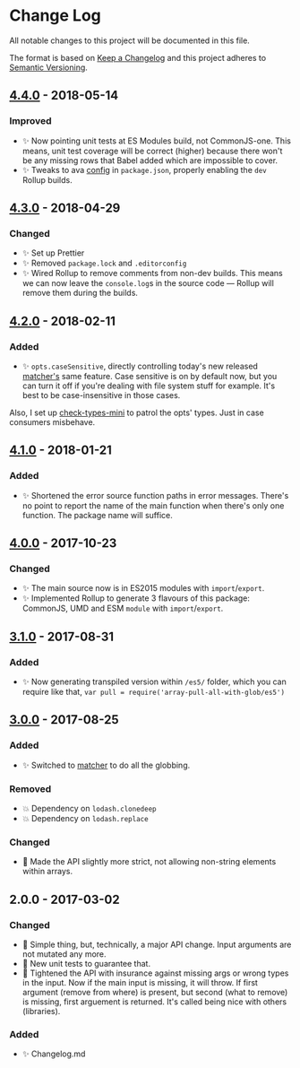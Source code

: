 # Change Log

All notable changes to this project will be documented in this file.

The format is based on [Keep a Changelog](http://keepachangelog.com/)
and this project adheres to [Semantic Versioning](http://semver.org/).

## [4.4.0] - 2018-05-14

### Improved

* ✨ Now pointing unit tests at ES Modules build, not CommonJS-one. This means, unit test coverage will be correct (higher) because there won't be any missing rows that Babel added which are impossible to cover.
* ✨ Tweaks to ava [config](https://github.com/avajs/ava/blob/master/docs/recipes/es-modules.md) in `package.json`, properly enabling the `dev` Rollup builds.

## [4.3.0] - 2018-04-29

### Changed

* ✨ Set up Prettier
* ✨ Removed `package.lock` and `.editorconfig`
* ✨ Wired Rollup to remove comments from non-dev builds. This means we can now leave the `console.log`s in the source code — Rollup will remove them during the builds.

## [4.2.0] - 2018-02-11

### Added

* ✨ `opts.caseSensitive`, directly controlling today's new released [matcher's](https://www.npmjs.com/package/matcher) same feature. Case sensitive is on by default now, but you can turn it off if you're dealing with file system stuff for example. It's best to be case-insensitive in those cases.

Also, I set up [check-types-mini](https://github.com/codsen/check-types-mini) to patrol the opts' types. Just in case consumers misbehave.

## [4.1.0] - 2018-01-21

### Added

* ✨ Shortened the error source function paths in error messages. There's no point to report the name of the main function when there's only one function. The package name will suffice.

## [4.0.0] - 2017-10-23

### Changed

* ✨ The main source now is in ES2015 modules with `import`/`export`.
* ✨ Implemented Rollup to generate 3 flavours of this package: CommonJS, UMD and ESM `module` with `import`/`export`.

## [3.1.0] - 2017-08-31

### Added

* ✨ Now generating transpiled version within `/es5/` folder, which you can require like that, `var pull = require('array-pull-all-with-glob/es5')`

## [3.0.0] - 2017-08-25

### Added

* ✨ Switched to [matcher](https://github.com/sindresorhus/matcher/) to do all the globbing.

### Removed

* 💥 Dependency on `lodash.clonedeep`
* 💥 Dependency on `lodash.replace`

### Changed

* 🔧 Made the API slightly more strict, not allowing non-string elements within arrays.

## 2.0.0 - 2017-03-02

### Changed

* 🔧 Simple thing, but, technically, a major API change. Input arguments are not mutated any more.
* 🔧 New unit tests to guarantee that.
* 🔧 Tightened the API with insurance against missing args or wrong types in the input. Now if the main input is missing, it will throw. If first argument (remove from where) is present, but second (what to remove) is missing, first arguement is returned. It's called being nice with others (libraries).

### Added

* ✨ Changelog.md

[2.0.0]: https://github.com/codsen/array-pull-all-with-glob/compare/v1.4.1...v2.0.0
[3.0.0]: https://github.com/codsen/array-pull-all-with-glob/compare/v2.0.0...v3.0.0
[3.1.0]: https://github.com/codsen/array-pull-all-with-glob/compare/v3.0.0...v3.1.0
[4.0.0]: https://github.com/codsen/array-pull-all-with-glob/compare/v3.1.0...v4.0.0
[4.1.0]: https://github.com/codsen/array-pull-all-with-glob/compare/v4.0.0...v4.1.0
[4.2.0]: https://github.com/codsen/array-pull-all-with-glob/compare/v4.1.0...v4.2.0
[4.3.0]: https://github.com/codsen/array-pull-all-with-glob/compare/v4.2.0...v4.3.0
[4.4.0]: https://github.com/codsen/array-pull-all-with-glob/compare/v4.3.0...v4.4.0
